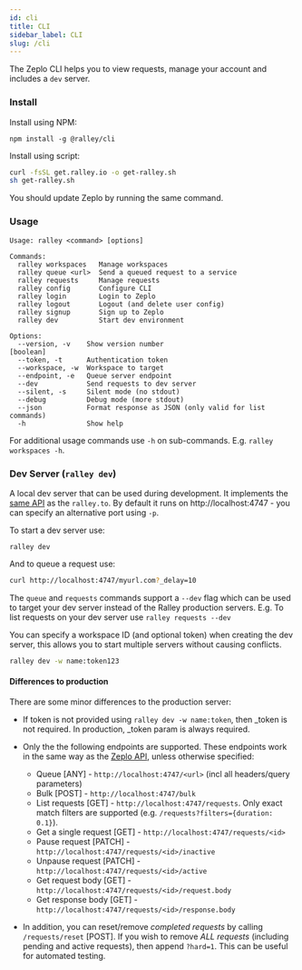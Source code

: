 ```yaml
---
id: cli
title: CLI
sidebar_label: CLI
slug: /cli
---
```



The Zeplo CLI helps you to view requests, manage your account and includes a `dev` server.

### Install

Install using NPM:

```
npm install -g @ralley/cli
```

Install using script:

```bash
curl -fsSL get.ralley.io -o get-ralley.sh
sh get-ralley.sh
```

You should update Zeplo by running the same command.


### Usage

```
Usage: ralley <command> [options]

Commands:
  ralley workspaces   Manage workspaces
  ralley queue <url>  Send a queued request to a service
  ralley requests     Manage requests
  ralley config       Configure CLI
  ralley login        Login to Zeplo
  ralley logout       Logout (and delete user config)
  ralley signup       Sign up to Zeplo
  ralley dev          Start dev environment

Options:
  --version, -v    Show version number                                 [boolean]
  --token, -t      Authentication token
  --workspace, -w  Workspace to target
  --endpoint, -e   Queue server endpoint
  --dev            Send requests to dev server
  --silent, -s     Silent mode (no stdout)
  --debug          Debug mode (more stdout)
  --json           Format response as JSON (only valid for list commands)
  -h               Show help

```

For additional usage commands use `-h` on sub-commands. E.g. `ralley workspaces -h`.



### Dev Server (`ralley dev`)

A local dev server that can be used during development. It implements the [same API](https://zeplo.io/docs) as the `ralley.to`. By default it runs on http://localhost:4747 - you can specify an alternative port using `-p`.

To start a dev server use:

```
ralley dev
```

And to queue a request use: 

```sh
curl http://localhost:4747/myurl.com?_delay=10
```

The `queue` and `requests` commands support a `--dev` flag which can be used to target your dev server instead of the Ralley production servers. E.g. To list requests on your dev server use `ralley requests --dev`

You can specify a workspace ID (and optional token) when creating the dev server, this allows you to start multiple servers without causing conflicts.

```sh
ralley dev -w name:token123
```


#### Differences to production

There are some minor differences to the production server:

 * If token is not provided using `ralley dev -w name:token`, then _token is not required. In production, _token param is always required.

 * Only the the following endpoints are supported. These endpoints work in the same way as the [Zeplo API](https://zeplo.io/docs), unless otherwise specified:

    * Queue [ANY] - `http://localhost:4747/<url>` (incl all headers/query parameters)
    * Bulk [POST] - `http://localhost:4747/bulk`
    * List requests [GET] - `http://localhost:4747/requests`. Only exact match filters are supported (e.g. `/requests?filters={duration: 0.1}`).
    * Get a single request [GET] - `http://localhost:4747/requests/<id>`
    * Pause request [PATCH] - `http://localhost:4747/requests/<id>/inactive`
    * Unpause request [PATCH] - `http://localhost:4747/requests/<id>/active`
    * Get request body [GET] - `http://localhost:4747/requests/<id>/request.body`
    * Get response body [GET] - `http://localhost:4747/requests/<id>/response.body`

* In addition, you can reset/remove *completed requests* by calling `/requests/reset` [POST]. If you wish to remove *ALL requests* (including pending and active requests), then append `?hard=1`. This can be useful for automated testing.

